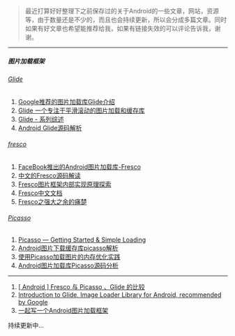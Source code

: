 > 最近打算好好整理下之前保存过的关于Android的一些文章，网站，资源等，由于数量还是不少的，而且也会持续更新，所以会分成多篇文章。同时如果有好文章也希望能推荐给我，如果有链接失效的可以评论告诉我，谢谢。

---
##### 图片加载框架
###### [Glide](https://github.com/bumptech/glide)
1. [Google推荐的图片加载库Glide介绍](http://www.jcodecraeer.com/a/anzhuokaifa/androidkaifa/2015/0327/2650.html)
2. [Glide 一个专注于平滑滚动的图片加载和缓存库](http://www.jianshu.com/p/4a3177b57949?utm_campaign=maleskine&utm_content=note&utm_medium=writer_share&utm_source=weibo)
3. [Glide - 系列综述](http://mrfu.me/2016/02/28/Glide_Series_Roundup/?hmsr=toutiao.io&utm_medium=toutiao.io&utm_source=toutiao.io)
4. [Android Glide源码解析](http://frodoking.github.io/2015/10/10/android-glide/)

###### [fresco](https://github.com/facebook/fresco)
1. [FaceBook推出的Android图片加载库-Fresco](https://github.com/hehonghui/android-tech-frontier/tree/master/others/FaceBook%E6%8E%A8%E5%87%BA%E7%9A%84Android%E5%9B%BE%E7%89%87%E5%8A%A0%E8%BD%BD%E5%BA%93-Fresco)
2. [中文的Fresco源码解读](https://github.com/desmond1121/Fresco-Source-Analysis)
3. [Fresco图片框架内部实现原理探索](http://blog.csdn.net/u010687392/article/details/50266633)
4. [Fresco中文文档](http://fresco-cn.org/)
5. [Fresco之强大之余的痛楚](http://www.jianshu.com/p/5364957dcf49)

###### [Picasso](http://square.github.io/picasso/)
1. [Picasso — Getting Started & Simple Loading](https://futurestud.io/blog/picasso-getting-started-simple-loading)
2. [Android图片下载缓存库picasso解析](http://blog.csdn.net/xu_fu/article/details/17043231)
3. [使用Picasso加载图片的内存优化实践](http://www.jianshu.com/p/6b746c904a49)
4. [Android图片加载库Picasso源码分析](http://www.cnblogs.com/puff/p/5124997.html)


---
1. [[ Android ] Fresco 与 Picasso 、Glide 的比较](http://blog.qiji.tech/archives/6344)
2. [Introduction to Glide, Image Loader Library for Android, recommended by Google](https://inthecheesefactory.com/blog/get-to-know-glide-recommended-by-google/en)
3. [一起写一个Android图片加载框架](http://www.cnblogs.com/absfree/p/5366545.html?hmsr=toutiao.io&utm_medium=toutiao.io&utm_source=toutiao.io)


持续更新中...
